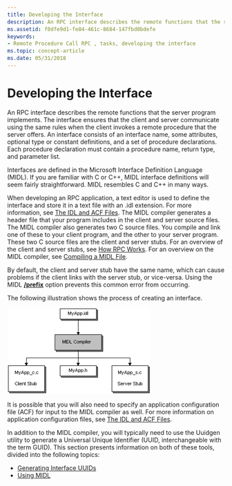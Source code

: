 ```yaml
---
title: Developing the Interface
description: An RPC interface describes the remote functions that the server program implements.
ms.assetid: f0dfe9d1-fe84-461c-8684-147fbd0bdefe
keywords:
- Remote Procedure Call RPC , tasks, developing the interface
ms.topic: concept-article
ms.date: 05/31/2018
---
```


# Developing the Interface

An RPC interface describes the remote functions that the server program implements. The interface ensures that the client and server communicate using the same rules when the client invokes a remote procedure that the server offers. An interface consists of an interface name, some attributes, optional type or constant definitions, and a set of procedure declarations. Each procedure declaration must contain a procedure name, return type, and parameter list.

Interfaces are defined in the Microsoft Interface Definition Language (MIDL). If you are familiar with C or C++, MIDL interface definitions will seem fairly straightforward. MIDL resembles C and C++ in many ways.

When developing an RPC application, a text editor is used to define the interface and store it in a text file with an .idl extension. For more information, see [The IDL and ACF Files](the-idl-and-acf-files.md). The MIDL compiler generates a header file that your program includes in the client and server source files. The MIDL compiler also generates two C source files. You compile and link one of these to your client program, and the other to your server program. These two C source files are the client and server stubs. For an overview of the client and server stubs, see [How RPC Works](how-rpc-works.md). For an overview on the MIDL compiler, see [Compiling a MIDL File](using-midl.md).

By default, the client and server stub have the same name, which can cause problems if the client links with the server stub, or vice-versa. Using the MIDL [**/prefix**](/windows/desktop/Midl/-prefix) option prevents this common error from occurring.

The following illustration shows the process of creating an interface.

![creation of client and server stubs with the /prefix option prevents accidental compilation problems](images/idldev.png)

It is possible that you will also need to specify an application configuration file (ACF) for input to the MIDL compiler as well. For more information on application configuration files, see [The IDL and ACF Files](the-idl-and-acf-files.md).

In addition to the MIDL compiler, you will typically need to use the Uuidgen utility to generate a Universal Unique Identifier (UUID, interchangeable with the term GUID). This section presents information on both of these tools, divided into the following topics:

-   [Generating Interface UUIDs](generating-interface-uuids.md)
-   [Using MIDL](using-midl.md)

 

 
